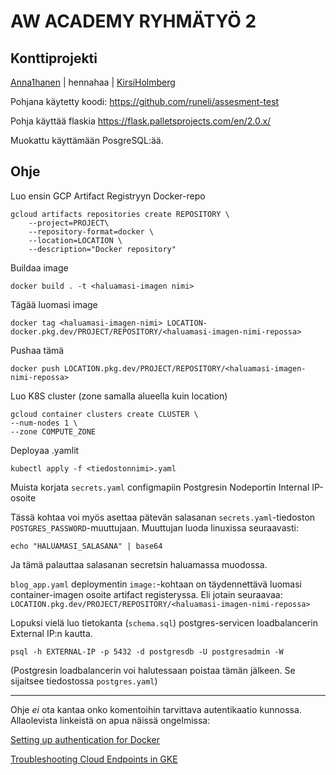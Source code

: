 # AW ACADEMY RYHMÄTYÖ 2
## Konttiprojekti

[Anna1hanen](https://github.com/Anna1hanen) | hennahaa | [KirsiHolmberg](https://github.com/KirsiHolmberg)

Pohjana käytetty koodi: https://github.com/runeli/assesment-test

Pohja käyttää flaskia https://flask.palletsprojects.com/en/2.0.x/

Muokattu käyttämään PosgreSQL:ää.

## Ohje

Luo ensin GCP Artifact Registryyn Docker-repo

    gcloud artifacts repositories create REPOSITORY \
        --project=PROJECT\
        --repository-format=docker \
        --location=LOCATION \
        --description="Docker repository"

Buildaa image

    docker build . -t <haluamasi-imagen nimi>  

Tägää luomasi image

    docker tag <haluamasi-imagen-nimi> LOCATION-docker.pkg.dev/PROJECT/REPOSITORY/<haluamasi-imagen-nimi-repossa>

Pushaa tämä

    docker push LOCATION.pkg.dev/PROJECT/REPOSITORY/<haluamasi-imagen-nimi-repossa>

Luo K8S cluster (zone samalla alueella kuin location)  

    gcloud container clusters create CLUSTER \
    --num-nodes 1 \
    --zone COMPUTE_ZONE

Deployaa .yamlit  
    
    kubectl apply -f <tiedostonnimi>.yaml

Muista korjata `secrets.yaml` configmapiin Postgresin Nodeportin Internal IP-osoite

Tässä kohtaa voi myös asettaa pätevän salasanan `secrets.yaml`-tiedoston `POSTGRES_PASSWORD`-muuttujaan. Muuttujan luoda linuxissa seuraavasti:

    echo "HALUAMASI_SALASANA" | base64

Ja tämä palauttaa salasanan secretsin haluamassa muodossa.

`blog_app.yaml` deploymentin `image:`-kohtaan on täydennettävä luomasi container-imagen osoite artifact registeryssa. Eli jotain seuraavaa: `LOCATION.pkg.dev/PROJECT/REPOSITORY/<haluamasi-imagen-nimi-repossa>`

Lopuksi vielä luo tietokanta (`schema.sql`) postgres-servicen loadbalancerin External IP:n kautta.

    psql -h EXTERNAL-IP -p 5432 -d postgresdb -U postgresadmin -W

(Postgresin loadbalancerin voi halutessaan poistaa tämän jälkeen. Se sijaitsee tiedostossa `postgres.yaml`)

---

Ohje *ei* ota kantaa onko komentoihin tarvittava autentikaatio kunnossa. Allaolevista linkeistä on apua näissä ongelmissa:

[Setting up authentication for Docker](https://cloud.google.com/artifact-registry/docs/docker/authentication)

[Troubleshooting Cloud Endpoints in GKE](https://cloud.google.com/endpoints/docs/openapi/troubleshoot-gke-deployment)



